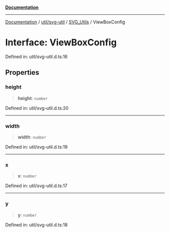 [**Documentation**](../../../../../index.md)

***

[Documentation](../../../../../index.md) / [util/svg-util](../../../index.md) / [SVG\_Utils](../index.md) / ViewBoxConfig

# Interface: ViewBoxConfig

Defined in: util/svg-util.d.ts:16

## Properties

### height

> **height**: `number`

Defined in: util/svg-util.d.ts:20

***

### width

> **width**: `number`

Defined in: util/svg-util.d.ts:19

***

### x

> **x**: `number`

Defined in: util/svg-util.d.ts:17

***

### y

> **y**: `number`

Defined in: util/svg-util.d.ts:18
